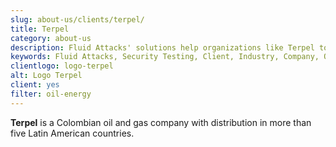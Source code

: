 ```yaml
---
slug: about-us/clients/terpel/
title: Terpel
category: about-us
description: Fluid Attacks' solutions help organizations like Terpel to identify security vulnerabilities in their systems and manage their attack surfaces.
keywords: Fluid Attacks, Security Testing, Client, Industry, Company, Organization, Pentesting, Ethical Hacking, Terpel
clientlogo: logo-terpel
alt: Logo Terpel
client: yes
filter: oil-energy
---
```


**Terpel** is a Colombian oil and gas company
with distribution in more than five Latin American countries.
